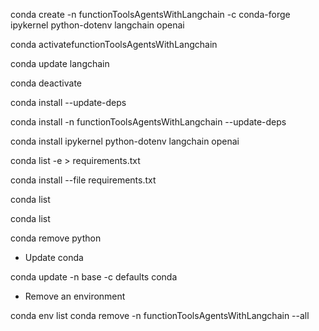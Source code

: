conda create -n functionToolsAgentsWithLangchain -c conda-forge ipykernel python-dotenv langchain openai

conda activatefunctionToolsAgentsWithLangchain

conda update langchain

conda deactivate

conda install <package> --update-deps

conda install -n functionToolsAgentsWithLangchain <package> --update-deps

conda install ipykernel python-dotenv langchain openai

conda list -e > requirements.txt

conda install --file requirements.txt

conda list

conda list <package>

conda remove python

- Update conda

conda update -n base -c defaults conda

- Remove an environment

conda env list
conda remove -n functionToolsAgentsWithLangchain --all
